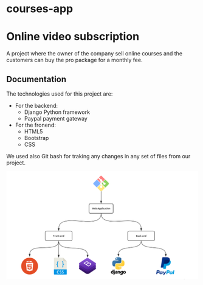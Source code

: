 # courses-app

# Online video subscription
A project where the owner of the company sell online courses and the customers can buy the pro package for a monthly fee.

## Documentation

The technologies used for this project are: 
- For the backend:
    - Django Python framework 
    - Paypal payment gateway
- For the fronend:
    - HTML5
    - Bootstrap
    - CSS

We used also Git bash for traking any changes in any set of files from our project.


![Image description](Capture.PNG)
